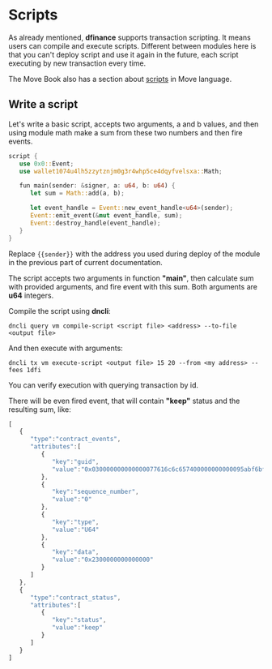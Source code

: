 # Scripts

As already mentioned, **dfinance** supports transaction scripting. It means users can compile and execute scripts. Different between modules here is that you can't deploy script and use it again in the future, each script executing by new transaction every time.

The Move Book also has a section about [scripts](https://move-book.com/chapters/function.html) in Move language.

## Write a script

Let's write a basic script, accepts two arguments, a and b values, and then using module math make a sum from these two numbers and then fire events.

```rust
script {
   use 0x0::Event;
   use wallet1074u4lh5zzytznjm0g3r4whp5ce4dqyfvelsxa::Math;

   fun main(sender: &signer, a: u64, b: u64) {
      let sum = Math::add(a, b);

      let event_handle = Event::new_event_handle<u64>(sender);
      Event::emit_event(&mut event_handle, sum);
      Event::destroy_handle(event_handle);
   }
}
```

Replace `{{sender}}` with the address you used during deploy of the module in the previous part of current documentation.

The script accepts two arguments in function **"main"**, then calculate sum with provided arguments, and fire event with this sum. Both arguments are **u64** integers.

Compile the script using **dncli**:

```text
dncli query vm compile-script <script file> <address> --to-file <output file>
```

And then execute with arguments:

```text
dncli tx vm execute-script <output file> 15 20 --from <my address> --fees 1dfi
```

You can verify execution with querying transaction by id.

There will be even fired event, that will contain **"keep"** status and the resulting sum, like:

```javascript
[
   {
      "type":"contract_events",
      "attributes":[
         {
            "key":"guid",
            "value":"0x030000000000000077616c6c657400000000000095abf6bf9cd39a391567e4508becb25d0f1b98de"
         },
         {
            "key":"sequence_number",
            "value":"0"
         },
         {
            "key":"type",
            "value":"U64"
         },
         {
            "key":"data",
            "value":"0x2300000000000000"
         }
      ]
   },
   {
      "type":"contract_status",
      "attributes":[
         {
            "key":"status",
            "value":"keep"
         }
      ]
   }
]
```

